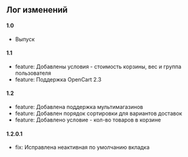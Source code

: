 ## Лог изменений

#### 1.0

* Выпуск

#### 1.1

* feature: Добавлены условия - стоимость корзины, вес и группа пользователя
* feature: Поддержка OpenCart 2.3

#### 1.2

* feature: Добавлена поддержка мультимагазинов
* feature: Добавлен порядок сортировки для вариантов доставок
* feature: Добавлено условие - кол-во товаров в корзине

#### 1.2.0.1

* fix: Исправлена неактивная по умолчанию вкладка

